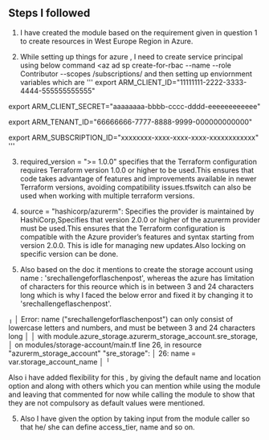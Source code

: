 ## Steps I followed

1. I have created the module based on the requirement given in question 1 to create resources in West Europe Region in Azure.

2. While setting up things for azure , I need to create service principal using below command <az ad sp create-for-rbac --name <service-principal-name> --role Contributor --scopes /subscriptions/<your-subscription-id> and then setting up enviornment variables which are 
'''
 export ARM_CLIENT_ID="11111111-2222-3333-4444-555555555555"

 export ARM_CLIENT_SECRET="aaaaaaaa-bbbb-cccc-dddd-eeeeeeeeeeee"

 export ARM_TENANT_ID="66666666-7777-8888-9999-000000000000"

 export ARM_SUBSCRIPTION_ID="xxxxxxxx-xxxx-xxxx-xxxx-xxxxxxxxxxxx"
'''

3. required_version = ">= 1.0.0" specifies that the Terraform configuration requires Terraform version 1.0.0 or higher to be used.This ensures that code takes advantage of features and improvements available in newer Terraform versions, avoiding compatibility issues.tfswitch can also be used when working with multiple terraform versions.

4. source = "hashicorp/azurerm": Specifies the provider is maintained by HashiCorp,Specifies that version 2.0.0 or higher of the azurerm provider must be used.This ensures that the Terraform configuration is compatible with the Azure provider’s features and syntax starting from version 2.0.0. This is idle for managing new updates.Also locking on specific version can be done.

5. Also based on the doc it mentions to create the storage account using name : 'srechallengeforflaschenpost', whereas the azure has limitation of characters for this reource which is in between 3 and 24 characters long which is why I faced the below error and fixed it by changing it to 'srechallengeflaschenpost'.

╷
│ Error: name ("srechallengeforflaschenpost") can only consist of lowercase letters and numbers, and must be between 3 and 24 characters long
│
│   with module.azure_storage.azurerm_storage_account.sre_storage,
│   on modules/storage-account/main.tf line 26, in resource "azurerm_storage_account" "sre_storage":
│   26:   name                     = var.storage_account_name
│
╵


Also i have added flexibility for this , by giving the default name and location option and along with others which you can mention while using the module and leaving that commented for now while calling the module to show that they are not compulsory as default values were mentioned.

5. Also I have given the option by taking input from the module caller so that he/ she can define access_tier, name and so on.

